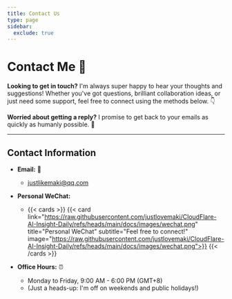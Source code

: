 ```yaml
---
title: Contact Us
type: page
sidebar:
  exclude: true
---
```

# Contact Me 👋

**Looking to get in touch?** I'm always super happy to hear your thoughts and suggestions! Whether you've got questions, brilliant collaboration ideas, or just need some support, feel free to connect using the methods below. 👇

**Worried about getting a reply?** I promise to get back to your emails as quickly as humanly possible. 🚀

---

## **Contact Information**

*   **Email:** 📧
    *   [justlikemaki@qq.com](mailto:justlikemaki@qq.com)

*   **Personal WeChat:**
    *   {{< cards >}}
        {{< card link="https://raw.githubusercontent.com/justlovemaki/CloudFlare-AI-Insight-Daily/refs/heads/main/docs/images/wechat.png" title="Personal WeChat" subtitle="Feel free to connect!" image="https://raw.githubusercontent.com/justlovemaki/CloudFlare-AI-Insight-Daily/refs/heads/main/docs/images/wechat.png">}}
        {{< /cards >}}

*   **Office Hours:** ⏰
    *   Monday to Friday, 9:00 AM - 6:00 PM (GMT+8)
    *   (Just a heads-up: I'm off on weekends and public holidays!)